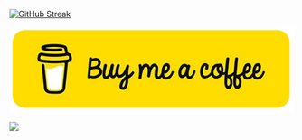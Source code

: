 
[![GitHub Streak](https://streak-stats.demolab.com?user=Belfagor2005&theme=ocean-gradient&hide_border=true&locale=it&date_format=M%20j%5B%2C%20Y%5D)](https://git.io/streak-stats)

<a href="https://Ko-fi.com/lululla"><img src="https://github.com/Belfagor2005/pluginspanel/blob/main/screenshot/buymeacoffee.jpg?raw=true"></a>




![](https://komarev.com/ghpvc/?username=Belfagor2005)


